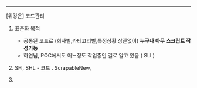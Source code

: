 
---

[위강은] 코드관리 

1. 표준화 목적
	- 공통된 코드로 (회사별,카테고리별,특정상황 상관없이) **누구나 아무 스크립트 작성가능**
	- 하연님, POC에서도 어느정도 작업중인 걸로 알고 있음 ( SLI )

2. SFI, SHL - 코드 . ScrapableNew, 

3. 